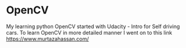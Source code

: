 # OpenCV

My learning python OpenCV started with Udacity - Intro for Self driving cars. 
To learn OpenCV in more detailed manner I went on to this link 
https://www.murtazahassan.com/

